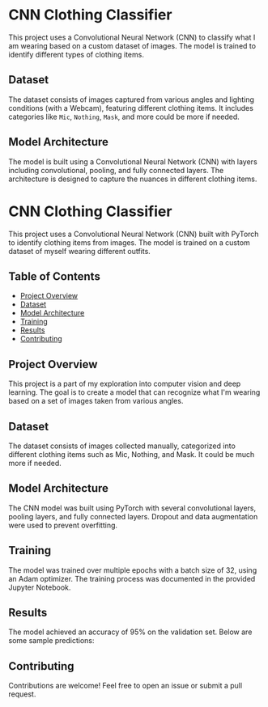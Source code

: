 # CNN Clothing Classifier
This project uses a Convolutional Neural Network (CNN) to classify what I am wearing based on a custom dataset of images. The model is trained to identify different types of clothing items.

## Dataset
The dataset consists of images captured from various angles and lighting conditions (with a Webcam), featuring different clothing items. It includes categories like `Mic`, `Nothing`, `Mask`, and more could be more if needed.

## Model Architecture
The model is built using a Convolutional Neural Network (CNN) with layers including convolutional, pooling, and fully connected layers. The architecture is designed to capture the nuances in different clothing items.

# CNN Clothing Classifier

This project uses a Convolutional Neural Network (CNN) built with PyTorch to identify clothing items from images. The model is trained on a custom dataset of myself wearing different outfits.

## Table of Contents
- [Project Overview](#project-overview)
- [Dataset](#dataset)
- [Model Architecture](#model-architecture)
- [Training](#training)
- [Results](#results)
- [Contributing](#contributing)

## Project Overview
This project is a part of my exploration into computer vision and deep learning. The goal is to create a model that can recognize what I'm wearing based on a set of images taken from various angles.

## Dataset
The dataset consists of images collected manually, categorized into different clothing items such as Mic, Nothing, and Mask. It could be much more if needed.

## Model Architecture
The CNN model was built using PyTorch with several convolutional layers, pooling layers, and fully connected layers. Dropout and data augmentation were used to prevent overfitting.

## Training
The model was trained over multiple epochs with a batch size of 32, using an Adam optimizer. The training process was documented in the provided Jupyter Notebook.

## Results
The model achieved an accuracy of 95% on the validation set. Below are some sample predictions:

## Contributing
Contributions are welcome! Feel free to open an issue or submit a pull request.

